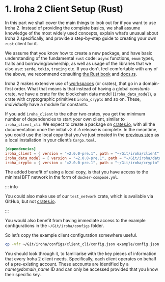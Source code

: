 # 1. Iroha 2 Client Setup (Rust)

In this part we shall cover the main things to look out for if you want to use Iroha 2. Instead of providing the complete basics, we shall assume knowledge of the most widely used concepts, explain what’s unusual about Iroha 2 specifically, and provide a step-by-step guide to creating your own `rust` client for it.

We assume that you know how to create a new package, and have basic understanding of the fundamental `rust` code: `async` functions, `enum` types, traits and borrowing/ownership, as well as usage of the libraries that we also use: `serde`, `tokio`, `tracing` etc. If you don't feel comfortable with any of the above, we recommend consulting [the Rust book](https://doc.rust-lang.org/stable/book/) and [docs.rs](https://docs.rs/).

Iroha 2 makes extensive use of [workspaces](https://doc.rust-lang.org/book/ch14-03-cargo-workspaces.html) (or crates), that go in a domain-first order. What that means is that instead of having a global _constants_ crate, we have a crate for the blockchain data model (`iroha_data_model`), a crate with cryptographic primitives `iroha_crypto` and so on. These, _individually_ have a module for constants.

If you add `iroha_client` to the other two crates, you get the minimum number of dependencies to start your own client, similar to `iroha_client_cli`. We expect to create a package on [crates.io](https://crates.io/), with all the documentation once the initial `v2.0.0` release is complete. In the meantime, you could use the local copy that you've just created in the [previous step](/guide/0-build-and-install) as a local installation in your client’s `Cargo.toml`.

```toml
[dependencies]
iroha_client = { version = "=2.0.0-pre.1", path = "~/Git/iroha/client" }
iroha_data_model = { version = "=2.0.0-pre.1", path = "~/Git/iroha/data_model" }
iroha_crypto = { version = "=2.0.0-pre.1", path = "~/Git/iroha/crypto" }
```

The added benefit of using a local copy, is that you have access to the minimal BFT network in the form of `docker-compose.yml`.

::: info

You could also make use of our `test_network` crate, which is available via GitHub, but not [crates.io](https://crates.io/).

:::

You would also benefit from having immediate access to the example configurations in the `~/Git/iroha/configs` folder.

So let’s copy the example client configuration somewhere useful.

```bash
cp -vfr ~/Git/iroha/configs/client_cli/config.json example/config.json
```

You should look through it, to familiarise with the key pieces of information that every Iroha 2 client needs. Specifically, each client operates on behalf of a pre-existing account. These accounts are identified by a _name@domain_name_ ID and can only be accessed provided that you know their specific key.

